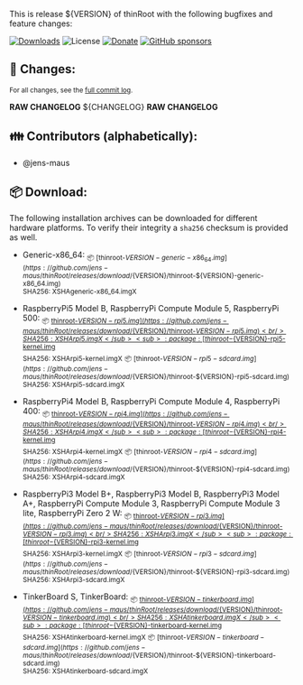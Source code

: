 This is release ${VERSION} of thinRoot with the following bugfixes and feature changes:

[![Downloads](https://img.shields.io/github/downloads/jens-maus/thinRoot/${VERSION}/total.svg?style=flat-square)](https://github.com/jens-maus/thinRoot/releases/${VERSION}) ![License](https://img.shields.io/github/license/jens-maus/thinRoot.svg?style=flat-square) [![Donate](https://img.shields.io/badge/donate-PayPal-green.svg?style=flat-square)](https://www.paypal.com/cgi-bin/webscr?cmd=_s-xclick&hosted_button_id=RAQSDY9YNZVCL) [![GitHub sponsors](https://img.shields.io/static/v1?label=Sponsor&message=%E2%9D%A4&logo=GitHub&link=https://github.com/sponsors/jens-maus)](https://github.com/sponsors/jens-maus)

## :construction: Changes:
<sub>For all changes, see the [full commit log](https://github.com/jens-maus/thinRoot/compare/${PREVIOUS_TAG}...${VERSION}).</sub>

**RAW CHANGELOG**
${CHANGELOG}
**RAW CHANGELOG**

## :family: Contributors (alphabetically):
- @jens-maus

## :package:  Download:
The following installation archives can be downloaded for different hardware platforms. To verify their integrity a `sha256` checksum is provided as well.

- Generic-x86_64:
<sub>:package: [thinroot-${VERSION}-generic-x86_64.img](https://github.com/jens-maus/thinRoot/releases/download/${VERSION}/thinroot-${VERSION}-generic-x86_64.img)<br/>SHA256: XSHAgeneric-x86_64.imgX</sub>

- RaspberryPi5 Model B, RaspberryPi Compute Module 5, RaspberryPi 500:
<sub>:package: [thinroot-${VERSION}-rpi5.img](https://github.com/jens-maus/thinRoot/releases/download/${VERSION}/thinroot-${VERSION}-rpi5.img)<br/>SHA256: XSHArpi5.imgX</sub>
<sub>:package: [thinroot-${VERSION}-rpi5-kernel.img](https://github.com/jens-maus/thinRoot/releases/download/${VERSION}/thinroot-${VERSION}-rpi5-kernel.img)<br/>SHA256: XSHArpi5-kernel.imgX</sub>
<sub>:package: [thinroot-${VERSION}-rpi5-sdcard.img](https://github.com/jens-maus/thinRoot/releases/download/${VERSION}/thinroot-${VERSION}-rpi5-sdcard.img)<br/>SHA256: XSHArpi5-sdcard.imgX</sub>

- RaspberryPi4 Model B, RaspberryPi Compute Module 4, RaspberryPi 400:
<sub>:package: [thinroot-${VERSION}-rpi4.img](https://github.com/jens-maus/thinRoot/releases/download/${VERSION}/thinroot-${VERSION}-rpi4.img)<br/>SHA256: XSHArpi4.imgX</sub>
<sub>:package: [thinroot-${VERSION}-rpi4-kernel.img](https://github.com/jens-maus/thinRoot/releases/download/${VERSION}/thinroot-${VERSION}-rpi4-kernel.img)<br/>SHA256: XSHArpi4-kernel.imgX</sub>
<sub>:package: [thinroot-${VERSION}-rpi4-sdcard.img](https://github.com/jens-maus/thinRoot/releases/download/${VERSION}/thinroot-${VERSION}-rpi4-sdcard.img)<br/>SHA256: XSHArpi4-sdcard.imgX</sub>

- RaspberryPi3 Model B+, RaspberryPi3 Model B, RaspberryPi3 Model A+, RaspberryPi Compute Module 3, RaspberryPi Compute Module 3 lite, RaspberryPi Zero 2 W:
<sub>:package: [thinroot-${VERSION}-rpi3.img](https://github.com/jens-maus/thinRoot/releases/download/${VERSION}/thinroot-${VERSION}-rpi3.img)<br/>SHA256: XSHArpi3.imgX</sub>
<sub>:package: [thinroot-${VERSION}-rpi3-kernel.img](https://github.com/jens-maus/thinRoot/releases/download/${VERSION}/thinroot-${VERSION}-rpi3-kernel.img)<br/>SHA256: XSHArpi3-kernel.imgX</sub>
<sub>:package: [thinroot-${VERSION}-rpi3-sdcard.img](https://github.com/jens-maus/thinRoot/releases/download/${VERSION}/thinroot-${VERSION}-rpi3-sdcard.img)<br/>SHA256: XSHArpi3-sdcard.imgX</sub>

- TinkerBoard S, TinkerBoard:
<sub>:package: [thinroot-${VERSION}-tinkerboard.img](https://github.com/jens-maus/thinRoot/releases/download/${VERSION}/thinroot-${VERSION}-tinkerboard.img)<br/>SHA256: XSHAtinkerboard.imgX</sub>
<sub>:package: [thinroot-${VERSION}-tinkerboard-kernel.img](https://github.com/jens-maus/thinRoot/releases/download/${VERSION}/thinroot-${VERSION}-tinkerboard-kernel.img)<br/>SHA256: XSHAtinkerboard-kernel.imgX</sub>
<sub>:package: [thinroot-${VERSION}-tinkerboard-sdcard.img](https://github.com/jens-maus/thinRoot/releases/download/${VERSION}/thinroot-${VERSION}-tinkerboard-sdcard.img)<br/>SHA256: XSHAtinkerboard-sdcard.imgX</sub>
